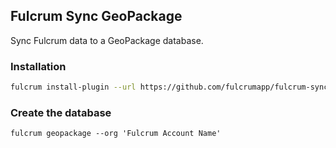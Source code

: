 ## Fulcrum Sync GeoPackage

Sync Fulcrum data to a GeoPackage database.

### Installation

```sh
fulcrum install-plugin --url https://github.com/fulcrumapp/fulcrum-sync-geopackage
```

### Create the database

```
fulcrum geopackage --org 'Fulcrum Account Name'
```
